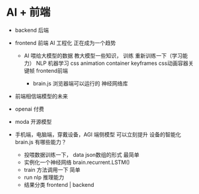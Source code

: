# AI + 前端

- backend 后端

- frontend 前端
  AI 工程化 正在成为一个趋势

  - AI
    喂给大模型的数据 教大模型一些知识，
    训练 重新训练一下（学习能力） NLP 机器学习
    css animation container keyframes css动画容器关键帧  frontend前端


    - brain.js 浏览器端可以运行的 神经网络库


- 前端相信端模型的未来
 - openai 付费
 - moda 开源模型
 - 手机端，电脑端，穿戴设备，AGI 端侧模型
   可以立刻提升 设备的智能化
   brain.js 有哪些能力？
     - 投喂数据训练一下，
     data  json数组的形式  最简单
     - 实例化一个神经网络
       brain.recurrent.LSTM()
     - train 方法调用一下 简单
     - run nlp 推理能力
     - 结果分类 frontend | backend